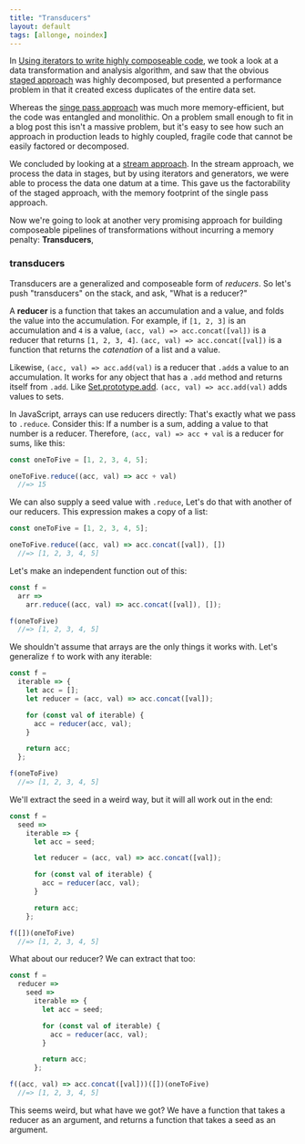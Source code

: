 ```yaml
---
title: "Transducers"
layout: default
tags: [allonge, noindex]
---
```


In [Using iterators to write highly composeable code][part-i], we took a look at a data transformation and analysis algorithm, and saw that the obvious [staged approach] was highly decomposed, but presented a performance problem in that it created excess duplicates of the entire data set.

Whereas the [singe pass approach] was much more memory-efficient, but the code was entangled and monolithic. On a problem small enough to fit in a blog post this isn't a massive problem, but it's easy to see how such an approach in production leads to highly coupled, fragile code that cannot be easily factored or decomposed.

[part-i]: http://raganwald.com/2017/04/19/incremental.html
[staged approach]: http://raganwald.com/2017/04/19/incremental.html#I
[singe pass approach]: http://raganwald.com/2017/04/19/incremental.html#II

We concluded by looking at a [stream approach]. In the stream approach, we process the data in stages, but by using iterators and generators, we were able to process the data one datum at a time. This gave us the factorability of the staged approach, with the memory footprint of the single pass approach.

[stream approach]: http://raganwald.com/2017/04/19/incremental.html#III

Now we're going to look at another very promising approach for building composeable pipelines of transformations without incurring a memory penalty: **Transducers**,

### transducers

Transducers are a generalized and composeable form of _reducers_. So let's push "transducers" on the stack, and ask, "What is a reducer?"

A **reducer** is a function that takes an accumulation and a value, and folds the value into the accumulation. For example, if `[1, 2, 3]` is an accumulation and `4` is a value, `(acc, val) => acc.concat([val])` is a reducer that returns `[1, 2, 3, 4]`. `(acc, val) => acc.concat([val])` is a function that returns the *catenation* of a list and a value.

Likewise, `(acc, val) => acc.add(val)` is a reducer that `.add`s a value to an accumulation. It works for any object that has a `.add` method and returns itself from `.add`. Like [Set.prototype.add]. `(acc, val) => acc.add(val)` adds values to sets.

[Set.prototype.add]: https://developer.mozilla.org/en-US/docs/Web/JavaScript/Reference/Global_Objects/Set/add

In JavaScript, arrays can use reducers directly: That's exactly what we pass to `.reduce`. Consider this: If a number is a sum, adding a value to that number is a reducer. Therefore, `(acc, val) => acc + val` is a reducer for sums, like this:

```javascript
const oneToFive = [1, 2, 3, 4, 5];

oneToFive.reduce((acc, val) => acc + val)
  //=> 15
```

We can also supply a seed value with `.reduce`, Let's do that with another of our reducers. This expression makes a copy of a list:

```javascript
const oneToFive = [1, 2, 3, 4, 5];

oneToFive.reduce((acc, val) => acc.concat([val]), [])
  //=> [1, 2, 3, 4, 5]
```

Let's make an independent function out of this:

```javascript
const f =
  arr =>
    arr.reduce((acc, val) => acc.concat([val]), []);

f(oneToFive)
  //=> [1, 2, 3, 4, 5]
```

We shouldn't assume that arrays are the only things it works with. Let's generalize `f` to work with any iterable:

```javascript
const f =
  iterable => {
    let acc = [];
    let reducer = (acc, val) => acc.concat([val]);

    for (const val of iterable) {
      acc = reducer(acc, val);
    }

    return acc;
  };

f(oneToFive)
  //=> [1, 2, 3, 4, 5]
```

We'll extract the seed in a weird way, but it will all work out in the end:

```javascript
const f =
  seed =>
    iterable => {
      let acc = seed;

      let reducer = (acc, val) => acc.concat([val]);

      for (const val of iterable) {
        acc = reducer(acc, val);
      }

      return acc;
    };

f([])(oneToFive)
  //=> [1, 2, 3, 4, 5]
```

What about our reducer? We can extract that too:

```javascript
const f =
  reducer =>
    seed =>
      iterable => {
        let acc = seed;

        for (const val of iterable) {
          acc = reducer(acc, val);
        }

        return acc;
      };

f((acc, val) => acc.concat([val]))([])(oneToFive)
  //=> [1, 2, 3, 4, 5]
```

This seems weird, but what have we got? We have a function that takes a reducer as an argument, and returns a function that takes a seed as an argument.
